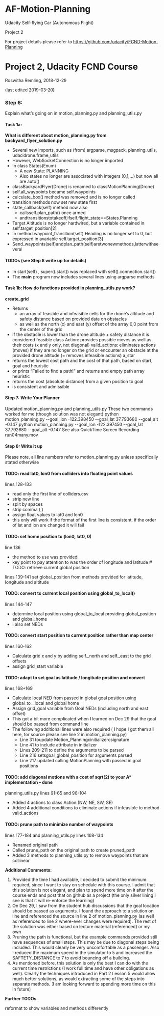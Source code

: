 # AF-Motion-Planning
Udacity Self-flying Car (Autonomous Flight) 

Project 2

For project details please refer to https://github.com/udacity/FCND-Motion-Planning

# Project 2, Udacity FCND Course
Roswitha Remling, 2018-12-29

(last edited 2019-03-20)


### Step 6:
Explain what’s going on in motion_planning.py and planning_utils.py

#### Task 1a:

**What is different about motion_planning.py from backyard_flyer_solution.py**
- Several new imports, such as (from) argparse, msgpack, planning_utils, udacidrone.frame_utils
- However, WebSocketConnection is no longer imported
- In class States(Enum)
     - A new State: PLANNING
     - Also states no longer are associated with integers (0,1,...) but now all are auto()
- classBackyardFlyer(Drone) is renamed to classMotionPlanning(Drone)
- self.all_waypoints became self.waypoints
- calculate_box() method was removed and is no longer called
- transition methods now set new state first
- state_callback(self) method now also
     - callsself.plan_path() once armed
     - andtransitionstotakeoff,ifself.flight_state==States.Planning
- Target Altitude is no longer hardwired, but a variable contained in self.target_position[2]
- In method waypoint_transition(self) Heading is no longer set to 0, but expressed in avariable self.target_position[3]
- Send_waypoints(self)andplan_path(self)aretwonewmethods,latterwithseveral

#### TODOs (see Step 8 write up for details)
- In start(self) , super().start() was replaced with self().connection.start()
- The __main__ program now includes several lines using argparse methods

#### Task 1b: How do functions provided in planning_utils.py work?

**create_grid**
- Returns
     - an array of feasible and infeasible cells for the drone’s altitude and safety distance based on provided data on obstacles
     - as well as the north (x) and east (y) offset of the array 0,0 point from the center of the grid
- if the obstacle is lower than the drone altitude + safety distance it is considered feasible class Action: provides possible moves as well as their costs (x and y only, not diagonal)
valid_actions: eliminates actions (moves) if they are no longer on the grid or encounter an obstacle at the provided drone altitude (= removes infeasible actions)
a_star
- returns the lowest cost path and the cost of that path, based on start, goal and heuristic
- or prints “Failed to find a path!” and returns and empty path array
heuristic
- returns the cost (absolute distance) from a given position to goal
- is consistent and admissible


#### Step 7: Write Your Planner
Updated motion_planning.py and planning_utils.py These two commands worked for me (though solution was not elegant)
python motion_planning.py --goal_lon -122.398450 --goal_lat 37.793680 --goal_alt -0.147 python motion_planning.py --goal_lon -122.397450 --goal_lat 37.792680 --goal_alt -0.147
See also QuickTime Screen Recording run04many.mov

#### Step 8: Write it up
Please note, all line numbers refer to motion_planning.py unless specifically stated otherwise

#### TODO: read lat0, lon0 from colliders into floating point values
lines 128-133
- read only the first line of colliders.csv
- strip new line
- split by spaces
- strip comma (,)
- assign float values to lat0 and lon0
- this only will work if the format of the first line is consistent, if the order of lat and lon are changed
it will fail

#### TODO: set home position to (lon0, lat0, 0)
line 136
- the method to use was provided
- key point to pay attention to was the order of longitude and latitude # TODO: retrieve current global position

lines 139-141
set global_position from methods provided for latitude, longitude and altitude

#### TODO: convert to current local position using global_to_local()
lines 144-147
- determine local position using global_to_local providing global_position and
global_home
- I also set NEDs

#### TODO: convert start position to current position rather than map center
lines 160-162
- Calculate grid x and y by adding self._north and self._east to the grid offsets
- assign grid_start variable

#### TODO: adapt to set goal as latitude / longitude position and convert
lines 168+169
- Calculate local NED from passed in global goal position using global_to__local and global home
- Assign grid_goal variable from Goal NEDs (including north and east offset)
- This got a bit more complicated when I learned on Dec 29 that the goal should be passed from
command line
- The following additional lines were also required ( I hope I got them all here, for source please see
line 2 in motion_planning.py)
     - Line 31 toupdate Motion_Planningcinitializercsignature
     - Line 41 to include attribute in initializer
     - Lines 209-211 to define the arguments to be parsed
     - Line 216 setsgoal_global_position for arguments parsed
     - Line 217 updated calling MotionPlanning with passed in goal positions

#### TODO: add diagonal motions with a cost of sqrt(2) to your A* implementation – done
planning_utils.py lines 61-65 and 96-104
- Added 4 actions to class Action (NW, NE, SW, SE)
- Added 4 additional conditions to eliminate actions if infeasible to method valid_actions

#### TODO: prune path to minimize number of waypoints
lines 177-184 and planning_utils.py lines 108-134
- Renamed original path
- Called prune_path on the original path to create pruned_path
- Added 3 methods to planning_utils.py to remove waypoints that are collinear

**Additional Comments:**
1. Provided the time I had available, I decided to submit the minimum required, since I want to stay on schedule with this course. I admit that this solution is not elegant, and plan to spend more time on it after the course ends and post that on github as a project (the only silver lining I see is that it will re-enforce the learning)
2. On Dec 29, I saw from the student hub discussions that the goal location should be passed as arguments. I found the approach to a solution on line and referenced the source in line 2 of motion_planning.py (as well as referenced to line 2 where-ever changes were required). The rest of the solution was either based on lecture material (referenced) or my own
3. Pruning the path is functional, but the example commands provided still have sequences of small steps. This may be due to diagonal steps being included. This would clearly be very uncomfortable as a passenger. Also I reduced the maximum speed in the simulator to 5 and increased the SAFTETY_DISTANCE to 7 to avoid bouncing off a building.
4. As mentioned before, this solution is only the best I can do with the current time restrictions (I work full time and have other obligations as well). Clearly the techniques introduced in Part 2 Lesson 5 would allow much better solutions, as would extracting some of the steps into separate methods. (I am looking forward to spending more time on this in future)


**Further TODOs**

reformat to show variables and methods differently
